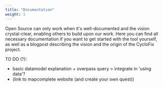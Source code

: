 ```yaml
---
title: "Documentation"
weight: 1
---
```


Open Source can only work when it's well-documented and the vision crystal-clear, enabling others to build upon our work. Here you can find all necessary documentation if you want to get started with the tool yourself, as well as a blogpost describing the vision and the origin of the CycloFix project.

TO DO (?):
* basic datamodel explanation + overpass query > integrate in 'using data'?
* (link to mapcomplete website (and create your own quest))
